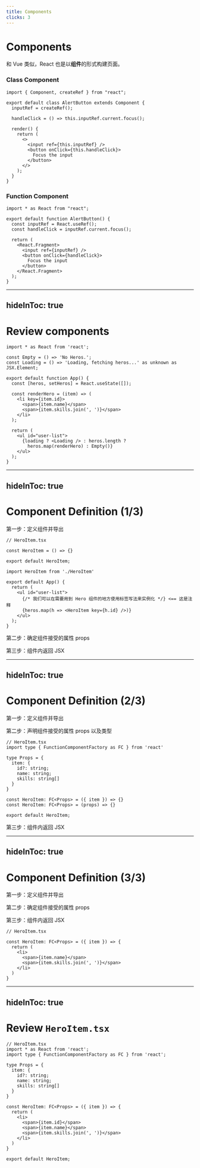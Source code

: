```yaml
---
title: Components
clicks: 3
---
```


# Components

和 Vue 类似，React 也是以**组件**的形式构建页面。

<div class="flex gap-x-4">

<div class="w-1/2">

### Class Component

```tsx {all|10,15|all|0}
import { Component, createRef } from "react";

export default class AlertButton extends Component {
  inputRef = createRef();

  handleClick = () => this.inputRef.current.focus();

  render() {
    return (
      <>
        <input ref={this.inputRef} />
        <button onClick={this.handleClick}>
          Focus the input
        </button>
      </>
    );
  }
}
```

</div>

<div class="w-1/2">

### Function Component

```tsx {all|8,13|0|all} {at: 0}
import * as React from "react";

export default function AlertButton() {
  const inputRef = React.useRef();
  const handleClick = inputRef.current.focus();

  return (
    <React.Fragment>
      <input ref={inputRef} />
      <button onClick={handleClick}>
        Focus the input
      </button>
    </React.Fragment>
  );
}
```

</div>

</div>

<!-- 
和 Vue 类似，React 也是以 组件 的形式来构建页面。比如下面代码中的 AlertButton、input 和 button 都是组件，（click）即使是空标签，对于 React 来说也是组件。

声明 React 组件主要有两种方式：
- （click）第一种是左边的 class component，类组件，它是通过声明一个类，这个类需要继承 React 的 Component 类，然后在类组件中需要声明 render 函数，用以渲染 JSX；
- （click）第二种就是右边的 function component，函数式组件，在之前的讲解中大家都见过这形式的组件，很单纯的函数，返回 JSX；

两种组件形式可以相互使用，既可以类组件中包含函数式组件，也可以函数式组件嵌套类组件；

实际上，在 React 16.8 之前，函数式组件是无状态的，也就是说在函数组件内部，我们无法使用状态，也无法控制它的渲染，一般这种组件也叫受控组件。

不过比较幸运的是，在 16.8 版本之后，React 推出了 Hooks，正是因为 hooks 促使了目前组件开发的最佳实践是函数式组件。
 -->

---
hideInToc: true
---

 # Review components

```tsx {all|3,19|4,18|9-14}
import * as React from 'react';

const Empty = () => 'No Heros.';
const Loading = () => 'Loading, fetching heros...' as unknown as JSX.Element;

export default function App() {
  const [heros, setHeros] = React.useState([]);

  const renderHero = (item) => (
    <li key={item.id}>
      <span>{item.name}</span>
      <span>{item.skills.join(', ')}</span>
    </li>
  );

  return (
    <ul id="user-list">
      {loading ? <Loading /> : heros.length ? 
        heros.map(renderHero) : Empty()}
    </ul>
  );
}

```

<!-- 
再次回到之前的用 React 写的“英雄列表”

之前提到过，React 对于函数式组件的使用是比较宽松的，（click）我们既把 Empty 当做函数去执行它，（click）也可以把 Loading 使用 JSX 实例化它。

（click）renderHero 函数的调用方法和 Empty 一样，都是函数调用，当然我们也可以把 renderHero 当做组件来实例化它，但是需要做些修改；

接下来，我为大家讲下如何去创建一个组件。
 -->

---
hideInToc: true
---

# Component Definition (1/3)

<span class="text-gradient-red">第一步：定义组件并导出</span>

```tsx {none|3|5|all}
// HeroItem.tsx

const HeroItem = () => {}

export default HeroItem;
```

```tsx {none|7|6} {at:2}
import HeroItem from './HeroItem'

export default App() {
  return (
    <ul id="user-list">
      {/* 我们可以在需要用到 Hero 组件的地方使用标签写法来实例化 */} <== 这是注释 
      {heros.map(h => <HeroItem key={h.id} />)}
    </ul>
  );
}
```

<span class="text-gray-600">第二步：确定组件接受的属性 props</span>

<span class="text-gray-600">第三步：组件内返回 JSX</span>

<!-- 
第一步，我们需要定义组件并且将它导出给别的组件使用；

（click）首先我们声明一个名字为 HeroItem 的函数，实际上，一个空函数也是一个组件；

（click）然后将 HeroItem 函数默认导出

（click）在需要用到 HeroItem 的组件，也就是 App 组件内部，用 JSX 标签写法实例化它。

（click）需要注意的是，在 JSX 中如果需要进行注释的话，需要对注释加上大括号
 -->

---
hideInToc: true
---

# Component Definition (2/3)

<span class="text-gray-600">第一步：定义组件并导出</span>

<span class="text-gradient-red">第二步：声明组件接受的属性 props 以及类型</span>

```tsx {all|4-10|2,13|12}
// HeroItem.tsx
import type { FunctionComponentFactory as FC } from 'react'

type Props = {
  item: {
    id?: string;
    name: string;
    skills: string[]
  }
}

const HeroItem: FC<Props> = ({ item }) => {}
const HeroItem: FC<Props> = (props) => {}

export default HeroItem;
```

<span class="text-gray-600">第三步：组件内返回 JSX</span>

<!-- 
第二步，声明组件接受的属性 props 并且定义它的类型

首先要确定 HeroItem 这个组件需要什么参数，（回到 Review Component），从这段代码中我们可以看出来，需要一个 item 对象，里面有 id/name/skills 三个属性

（再次回到 Component Definition 2/3）既然知道了 props 的结构，（click）那我们可以把 Props 的类型声明出来

（click）然后我们使用 React 提供给我的泛型 FunctionComponentFactory 来对 HeroItem 声明类型

（click）将 props 只需要作为函数的参数声明即可，（click）同时支持参数解构的方式

接下来就是最后一步了
 -->

---
hideInToc: true
---

# Component Definition (3/3)

<span class="text-gray-600">第一步：定义组件并导出</span>

<span class="text-gray-600">第二步：确定组件接受的属性 props</span>

<span class="text-gradient-red">第三步：组件内返回 JSX</span>

```tsx {all|5-9}
// HeroItem.tsx

const HeroItem: FC<Props> = ({ item }) => {
  return (
    <li>
      <span>{item.name}</span>
      <span>{item.skills.join(', ')}</span>
    </li>
  )
}
```

<!-- 
最后，我们需要在组件内部返回 JSX

我们可以在直接在 return 中写类似于 HTML 的语法，然后如果是动态值，需要放到大括号里。

至此，我们的组件就创建完成了。
 -->

---
hideInToc: true
---

# Review `HeroItem.tsx`

```tsx
// HeroItem.tsx
import * as React from 'react';
import type { FunctionComponentFactory as FC } from 'react';

type Props = {
  item: {
    id?: string;
    name: string;
    skills: string[]
  }
}

const HeroItem: FC<Props> = ({ item }) => {
  return (
    <li>
      <span>{item.id}</span>
      <span>{item.name}</span>
      <span>{item.skills.join(', ')}</span>
    </li>
  )
}

export default HeroItem;
```


<!-- 
OK，最后这是全部 HeroItem 的代码。

到这块为止，大家有什么问题吗？（waiting 2min）
 -->